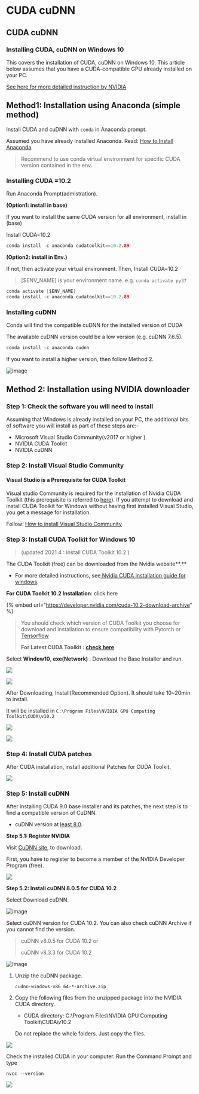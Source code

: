 # CUDA cuDNN

## CUDA cuDNN

### Installing CUDA, cuDNN on Windows 10 <a href="#9f39" id="9f39"></a>

This covers the installation of CUDA, cuDNN on Windows 10. This article below assumes that you have a CUDA-compatible GPU already installed on your PC.

[See here for more detailed instruction by NVIDIA](https://docs.nvidia.com/cuda/cuda-installation-guide-microsoft-windows/index.html)

## Method1: Installation using Anaconda (simple method)

Install CUDA and cuDNN with `conda` in Anaconda prompt.

Assumed you have already installed Anaconda. Read: [How to Install Anaconda](https://ykkim.gitbook.io/dlip/dlip-installation-guide/cuda-installation)

> Recommend to use conda virtual environment for specific CUDA version contained in the env.

### Installing CUDA =10.2

Run Anaconda Prompt(admistration).

**(Option1: install in base)**

If you want to install the same CUDA version for all environment, install in (base)

Install CUDA=10.2

```c
conda install -c anaconda cudatoolkit==10.2.89
```

**(Option2: install in Env.)**

If not, then activate your virtual environment. Then, Install CUDA=10.2

> \[$ENV\_NAME] is your environment name. e.g. `conda activate py37`

```c
conda activate [$ENV_NAME]
conda install -c anaconda cudatoolkit==10.2.89
```

### Installing cuDNN

Conda will find the compatible cuDNN for the installed version of CUDA

The available cuDNN version could be a low version (e.g. cuDNN 7.6.5).

```c
conda install -c anaconda cudnn
```

If you want to install a higher version, then follow Method 2.

![image](https://user-images.githubusercontent.com/38373000/162138066-87f63943-66f7-49b3-836e-f7423bba69e2.png)

## Method 2: Installation using NVIDIA downloader

### Step 1: Check the software you will need to install <a href="#0330" id="0330"></a>

Assuming that Windows is already installed on your PC, the additional bits of software you will install as part of these steps are:-

* Microsoft Visual Studio Community(v2017 or higher )
* NVIDIA CUDA Toolkit
* NVIDIA cuDNN

### Step 2: Install Visual Studio Community <a href="#d390" id="d390"></a>

#### Visual Studio is a Prerequisite for CUDA Toolkit <a href="#bf6e" id="bf6e"></a>

Visual studio Community is required for the installation of Nvidia CUDA Toolkit (this prerequisite is referred to [here](https://docs.nvidia.com/cuda/cuda-installation-guide-microsoft-windows/index.html)). If you attempt to download and install CUDA Toolkit for Windows without having first installed Visual Studio, you get a message for installation.

Follow: [How to install Visual Studio Community](ide/visual-studio-community.md#how-to-install)

### Step 3: Install CUDA Toolkit for Windows 10 <a href="#2582" id="2582"></a>

> (updated 2021.4 : Install CUDA Toolkit 10.2 )

The CUDA Toolkit (free) can be downloaded from the Nvidia website\*\*.\*\*

* For more detailed instructions, see[ Nvidia CUDA installation guide for windows](https://docs.nvidia.com/cuda/cuda-installation-guide-microsoft-windows/index.html).

**For CUDA Toolkit 10.2 Installation**: click here

{% embed url="https://developer.nvidia.com/cuda-10.2-download-archive" %}

> You should check which version of CUDA Toolkit you choose for download and installation to ensure compatibility with Pytorch or [Tensorflow](https://www.tensorflow.org/install/gpu)
>
> **For Latest CUDA Toolkit :** [**check here**](https://developer.nvidia.com/cuda-downloads)

Select **Window10**, **exe(Network)** . Download the Base Installer and run.

![](<../.gitbook/assets/image (106).png>)

![](<../.gitbook/assets/image (111).png>)

After Downloading, Install(Recommended Option). It should take 10\~20min to install.

It will be installed in `C:\Program Files\NVIDIA GPU Computing Toolkit\CUDA\v10.2`

![](<../.gitbook/assets/image (139).png>)

![](<../.gitbook/assets/image (117).png>)

### Step 4: Install CUDA patches <a href="#3873" id="3873"></a>

After CUDA installation, install additional Patches for CUDA Toolkit.

![](<../.gitbook/assets/image (125).png>)

### Step 5: Install cuDNN <a href="#3fc4" id="3fc4"></a>

After installing CUDA 9.0 base installer and its patches, the next step is to find a compatible version of CuDNN.

* cuDNN version at [least 8.0](https://www.tensorflow.org/install/gpu).

**Step 5.1: Register NVIDIA**

Visit [CuDNN site](https://developer.nvidia.com/cudnn), to download.

First, you have to register to become a member of the NVIDIA Developer Program (free).

![](https://miro.medium.com/max/1803/1\*cXR4ODZGhaoR1rXRmvbU6A.png)

**Step 5.2: Install cuDNN 8.0.5 for CUDA 10.2**

Select Download cuDNN.

![image](https://user-images.githubusercontent.com/38373000/162129708-5dbc70fe-f74c-45c8-af3a-2cf8b6fec75e.png)

Select cuDNN version for CUDA 10.2. You can also check cuDNN Archive if you cannot find the version.

> cuDNN v8.0.5 for CUDA 10.2 or
>
> cuDNN v8.3.3 for CUDA 10.2

![image](https://user-images.githubusercontent.com/38373000/162131292-cfe61536-a14a-43fd-8a8d-aa728ae79533.png)

1.  Unzip the cuDNN package.

    ```
    cudnn-windows-x86_64-*-archive.zip
    ```
2.  Copy the following files from the unzipped package into the NVIDIA CUDA directory.

    * CUDA directory: C:\Program Files\NVIDIA GPU Computing Toolkit\CUDA\v10.2

    Do not replace the whole folders. Just copy the files.

![](https://user-images.githubusercontent.com/38373000/162139770-10184974-4eb4-408c-8ef6-e34a550a918b.png)

Check the installed CUDA in your computer. Run the Command Prompt and type

```
nvcc --version
```



![](<../.gitbook/assets/image (16).png>)
